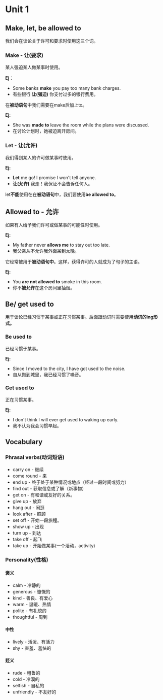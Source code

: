 # Unit 1

## Make, let, be allowed to

我们会在谈论关于许可和要求时使用这三个词。

### Make - 让(要求)

某人强迫某人做某事时使用。

**Ej**：
- Some banks **make** you pay too many bank charges.
- 有些银行 **让(强迫)** 你支付过多的银行费用。

在**被动语句**中我们需要在make后加上to。

**Ej:**
- She was **made to** leave the room while the plans were discussed.
- 在讨论计划时，她被迫离开房间。

### Let - 让(允许)

我们得到某人的许可做某事时使用。

**Ej:**
- **Let** me go! I promise I won't tell anyone.
- **让(允许)** 我走！我保证不会告诉任何人。

let**不能**使用在在**被动语句**中，我们要使用**be allowed to**。

## Allowed to - 允许

如果有人给予我们许可或做某事的可能性时使用。

**Ej:**
- My father never **allows me** to stay out too late.
- 我父亲从不允许我外面呆到太晚。

它经常被用于**被动语句中**。这样，获得许可的人就成为了句子的主语。 

**Ej:**
- You **are not allowed to** smoke in this room.
- 你不**被允许**在这个房间里抽烟。

## Be/ get used to

用于谈论已经习惯于某事或正在习惯某事。后面跟动词时需要使用**动词的ing形式。**

### Be used to

已经习惯于某事。

**Ej:**
- Since I moved to the city, I have got used to the noise.
- 自从搬到城里，我已经习惯了噪音。

### Get used to

正在习惯某事。

**Ej:**
- I don't think I will ever get used to waking up early.
- 我不认为我会习惯早起。


## Vocabulary

### Phrasal verbs(动词短语)
- carry on - 继续
- come round - 来
- end up - 终于处于某种情况或地点（经过一段时间或努力）
- find out - 获取信息或了解（新事物）
- get on - 有和谐或友好的关系。
- give up - 放弃
- hang out - 闲逛
- look after - 照顾
- set off - 开始一段旅程。 
- show up - 出现
- turn up - 到达
- take off - 起飞
- take up - 开始做某事(一个活动，activity)

### Personality(性格)

#### 褒义
- calm - 冷静的
- generous - 慷慨的
- kind - 善良、有爱心
- warm - 温暖、热情
- polite - 有礼貌的
- thoughtful - 周到

#### 中性
- lively - 活泼、有活力
- shy - 害羞、羞怯的

#### 贬义
- rude - 粗鲁的
- cold - 冷漠的
- selfish - 自私的
- unfriendly - 不友好的